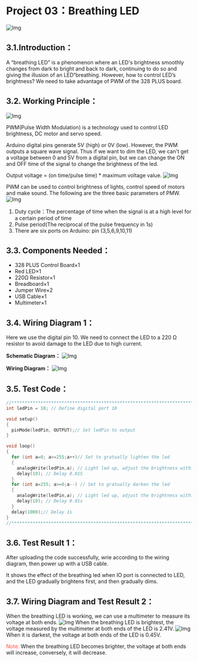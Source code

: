 # Project 03：Breathing LED
![Img](/media/img-20230213173746.png)

## 3.1.Introduction：
A “breathing LED” is a phenomenon where an LED's brightness smoothly changes from dark to bright and back to dark, continuing to do so and giving the illusion of an LED“breathing. However, how to control LED’s brightness? We need to take advantage of PWM of the 328 PLUS board.

## 3.2. Working Principle：                                                                  
![Img](/media/img-20230213173933.png)

PWM(Pulse Width Modulation) is a technology used to control LED brightness, DC motor and servo speed. 

Arduino digital pins generate 5V (high) or 0V (low). However, the PWM outputs a square wave signal. Thus if we want to dim the LED, we can't get a voltage between 0 and 5V from a digital pin, but we can change the ON and OFF time of the signal to change the brightness of the led. 

Output voltage = (on time/pulse time) * maximum voltage value.
![Img](/media/img-20230213173952.png)

PWM can be used to control brightness of lights, control speed of motors and make sound. The following are the three basic parameters of PMW.
![Img](/media/img-20230222152003.jpg)

1. Duty cycle：The percentage of time when the signal is at a high level for a certain period of time
2. Pulse period(The reciprocal of the pulse frequency in 1s)
3. There are six ports on Arduino: pin (3,5,6,9,10,11)

## 3.3. Components Needed：                                                                   
- 328 PLUS Control Board×1 
- Red LED×1
- 220Ω Resistor×1
- Breadboard×1
- Jumper Wire×2
- USB Cable×1
- Multimeter×1


## 3.4. Wiring Diagram 1：                                                                     
Here we use the digital pin 10. We need to connect the LED to a 220 Ω resistor to avoid damage to the LED due to high current.

**Schematic Diagram：**
![Img](/media/img-20230216140946.png)

**Wiring Diagram：**
![Img](/media/img-20230214112139.png)


## 3.5. Test Code：

```c
//**********************************************************************
int ledPin = 10; // Define digital port 10

void setup()
{
  pinMode(ledPin, OUTPUT);// Set ledPin to output
}

void loop()
{
  for (int a=0; a<=255;a++)// Set to gratually lighten the led
  {
    analogWrite(ledPin,a); // Light led up, adjust the brightness within the range of 0-255, led is the brightest at 255
    delay(10); // Delay 0.01S
  }
  for (int a=255; a>=0;a--) // Set to gratually darken the led
  {
    analogWrite(ledPin,a); // Light led up, adjust the brightness within the range of 0-255, led is the brightest at 255
    delay(10); // Delay 0.01s
  }
  delay(1000);// Delay 1s
}
//**********************************************************************

```
## 3.6. Test Result 1：                                                                   
After uploading the code successfully, wrie according to the wiring diagram, then power up with a USB cable. 

It shows the effect of the breathing led when IO port is connected to LED, and the LED gradually brightens first, and then gradually dims.

## 3.7. Wiring Diagram and Test Result 2：
When the breathing LED is working, we can use a multimeter to measure its voltage at both ends.
![Img](/media/img-20230322114556.png)
When the breathing LED is brightest, the voltage measured by the multimeter at both ends of the LED is 2.41V.
![Img](/media/img-20230322114608.png)
When it is darkest, the voltage at both ends of the LED is 0.45V.

<span style="color: rgb(255, 76, 65);">Note:</span> When the breathing LED becomes brighter, the voltage at both ends will increase, conversely, it will decrease.
